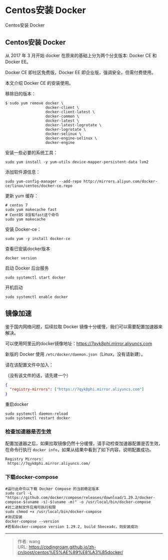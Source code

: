 # Centos安装 Docker


Centos安装 Docker

<!--more-->

## Centos安装 Docker

从 2017 年 3 月开始 docker 在原来的基础上分为两个分支版本: Docker CE 和 Docker EE。

Docker CE 即社区免费版，Docker EE 即企业版，强调安全，但需付费使用。

本文介绍 Docker CE 的安装使用。

移除旧的版本：

```shell
$ sudo yum remove docker \
                  docker-client \
                  docker-client-latest \
                  docker-common \
                  docker-latest \
                  docker-latest-logrotate \
                  docker-logrotate \
                  docker-selinux \
                  docker-engine-selinux \
                  docker-engine
```

安装一些必要的系统工具：

```shell
sudo yum install -y yum-utils device-mapper-persistent-data lvm2
```

添加软件源信息：

```shell
sudo yum-config-manager --add-repo http://mirrors.aliyun.com/docker-ce/linux/centos/docker-ce.repo
```

更新 yum 缓存：

```shell
# centos 7
sudo yum makecache fast
# CentOS 8没有fast这个命令
sudo yum makecache
```

安装 Docker-ce：

```shell
sudo yum -y install docker-ce
```

查看已安装docker版本

```shell
docker version
```

启动 Docker 后台服务

```shell
sudo systemctl start docker
```

开机启动

```shell
sudo systemctl enable docker
```


## 镜像加速

鉴于国内网络问题，后续拉取 Docker 镜像十分缓慢，我们可以需要配置加速器来解决。

可以使用阿里云的docker镜像地址：https://7qyk8phi.mirror.aliyuncs.com

新版的 Docker 使用 `/etc/docker/daemon.json`（Linux，没有请新建）。

请在该配置文件中加入：

（没有该文件的话，请先建一个）

```json
{
  "registry-mirrors": ["https://7qyk8phi.mirror.aliyuncs.com"]
}
```

重启docker

```shell
sudo systemctl daemon-reload
sudo systemctl restart docker
```

### 检查加速器是否生效

配置加速器之后，如果拉取镜像仍然十分缓慢，请手动检查加速器配置是否生效，在命令行执行 `docker info`，如果从结果中看到了如下内容，说明配置成功。

```shell
Registry Mirrors:
 https://7qyk8phi.mirror.aliyuncs.com/
```

### 下载docker-compose

```shell
#运行此命令以下载 Docker Compose 的当前稳定版本
sudo curl -L "https://github.com/docker/compose/releases/download/1.29.2/docker-compose-$(uname -s)-$(uname -m)" -o /usr/local/bin/docker-compose
#对二进制文件应用可执行权限
sudo chmod +x /usr/local/bin/docker-compose
#测试安装
docker-compose --version
#若有docker-compose version 1.29.2, build 5becea4c，则安装成功
```



---

> 作者: wang  
> URL: https://codingroam.github.io/zh-cn/post/centos%E5%AE%89%E8%A3%85docker/  

